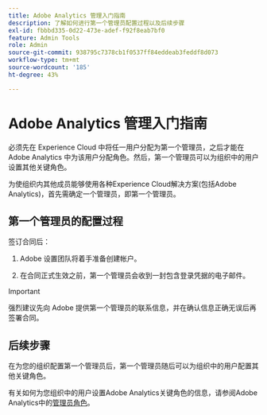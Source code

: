 ```yaml
---
title: Adobe Analytics 管理入门指南
description: 了解如何进行第一个管理员配置过程以及后续步骤
exl-id: fbbbd335-0d22-473e-adef-f92f8eab7bf0
feature: Admin Tools
role: Admin
source-git-commit: 938795c7378cb1f0537ff84eddeab3feddf8d073
workflow-type: tm+mt
source-wordcount: '185'
ht-degree: 43%

---
```


# Adobe Analytics 管理入门指南

必须先在 Experience Cloud 中将任一用户分配为第一个管理员，之后才能在 Adobe Analytics 中为该用户分配角色。然后，第一个管理员可以为组织中的用户设置其他关键角色。

为使组织内其他成员能够使用各种Experience Cloud解决方案(包括Adobe Analytics)，首先需确定一个管理员，即第一个管理员。

## 第一个管理员的配置过程

签订合同后：

1. Adobe 设置团队将着手准备创建帐户。

1. 在合同正式生效之前，第一个管理员会收到一封包含登录凭据的电子邮件。

>[!IMPORTANT]
>
>   强烈建议先向 Adobe 提供第一个管理员的联系信息，并在确认信息正确无误后再签署合同。

## 后续步骤

在为您的组织配置第一个管理员后，第一个管理员随后可以为组织中的用户配置其他关键角色。

有关如何为您组织中的用户设置Adobe Analytics关键角色的信息，请参阅Adobe Analytics中的[管理员角色](/help/admin/admin-console/admin-roles-in-analytics.md)。
